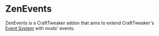# ZenEvents

ZenEvents is a CraftTweaker addon that aims to extend CraftTweaker's [Event System](/Vanilla/Events/Events/) with mods' events.  
